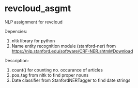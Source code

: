 # revcloud_asgmt
NLP assignment for revcloud

Depencies:
1. nltk library for python
2. Name entity recognition module (stanford-ner) from https://nlp.stanford.edu/software/CRF-NER.shtml#Download

Description:
1. count() for counting no. occurance of articles
2. pos_tag from nltk to find proper nouns
3. Date classifier from StanfordNERTagger to find date strings
